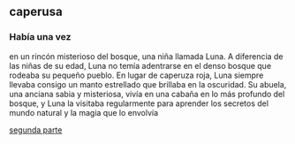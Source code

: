 ## caperusa 
### Había una vez
en un rincón misterioso del bosque, una niña llamada Luna. A diferencia de las niñas 
de su edad, Luna no temía adentrarse en el denso bosque que rodeaba su pequeño pueblo. En lugar 
de caperuza roja, Luna siempre llevaba consigo un manto estrellado que brillaba en la oscuridad. Su 
abuela, una anciana sabia y misteriosa, vivía en una cabaña en lo más profundo del bosque, y Luna la 
visitaba regularmente para aprender los secretos del mundo natural y la magia que lo envolvía


[segunda parte](2rama.md)

